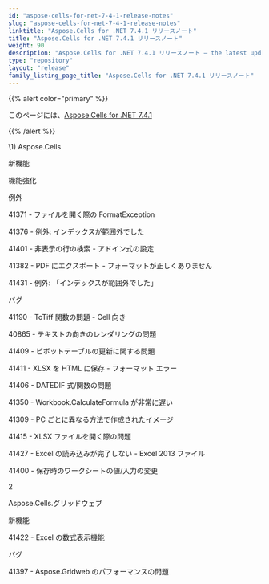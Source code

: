 ```yaml
---
id: "aspose-cells-for-net-7-4-1-release-notes"
slug: "aspose-cells-for-net-7-4-1-release-notes"
linktitle: "Aspose.Cells for .NET 7.4.1 リリースノート"
title: "Aspose.Cells for .NET 7.4.1 リリースノート"
weight: 90
description: "Aspose.Cells for .NET 7.4.1 リリースノート – the latest updates and fixes."
type: "repository"
layout: "release"
family_listing_page_title: "Aspose.Cells for .NET 7.4.1 リリースノート"
---
```

{{% alert color="primary" %}} 

このページには、[Aspose.Cells for .NET 7.4.1](https://releases.aspose.com/cells/net/new-releases/aspose.cells-for-.net-7.4.1/)

{{% /alert %}} 

\1) Aspose.Cells 

新機能

機能強化

例外

41371 - ファイルを開く際の FormatException

 41376 - 例外: インデックスが範囲外でした

41401 - 非表示の行の検索 - アドイン式の設定

41382 - PDF にエクスポート - フォーマットが正しくありません

41431 - 例外: 「インデックスが範囲外でした」

バグ

 41190 - ToTiff 関数の問題 - Cell 向き

40865 - テキストの向きのレンダリングの問題

41409 - ピボットテーブルの更新に関する問題

41411 - XLSX を HTML に保存 - フォーマット エラー

41406 - DATEDIF 式/関数の問題

41350 - Workbook.CalculateFormula が非常に遅い

41309 - PC ごとに異なる方法で作成されたイメージ

41415 - XLSX ファイルを開く際の問題

41427 - Excel の読み込みが完了しない - Excel 2013 ファイル

41400 - 保存時のワークシートの値/入力の変更

2 

 Aspose.Cells.グリッドウェブ

新機能

41422 - Excel の数式表示機能

バグ

41397 - Aspose.Gridweb のパフォーマンスの問題

